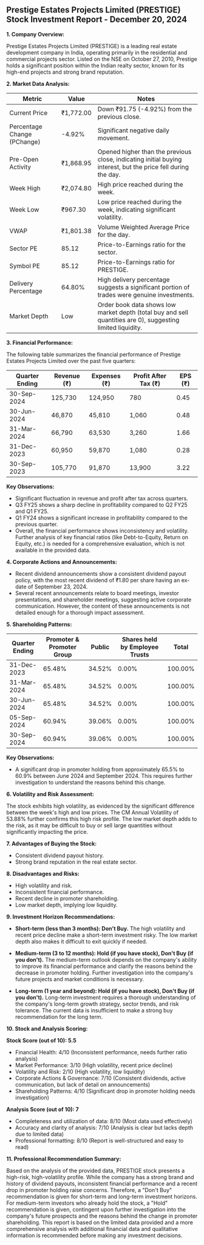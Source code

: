 ## Prestige Estates Projects Limited (PRESTIGE) Stock Investment Report - December 20, 2024

**1. Company Overview:**

Prestige Estates Projects Limited (PRESTIGE) is a leading real estate development company in India, operating primarily in the residential and commercial projects sector.  Listed on the NSE on October 27, 2010, Prestige holds a significant position within the Indian realty sector, known for its high-end projects and strong brand reputation.

**2. Market Data Analysis:**

| Metric                     | Value          | Notes                                                              |
|-----------------------------|-----------------|----------------------------------------------------------------------|
| Current Price               | ₹1,772.00       | Down ₹91.75 (-4.92%) from the previous close.                       |
| Percentage Change (PChange) | -4.92%          | Significant negative daily movement.                               |
| Pre-Open Activity          | ₹1,868.95       | Opened higher than the previous close, indicating initial buying interest, but the price fell during the day. |
| Week High                   | ₹2,074.80       | High price reached during the week.                               |
| Week Low                    | ₹967.30         | Low price reached during the week, indicating significant volatility.|
| VWAP                        | ₹1,801.38       | Volume Weighted Average Price for the day.                          |
| Sector PE                   | 85.12           | Price-to-Earnings ratio for the sector.                            |
| Symbol PE                   | 85.12           | Price-to-Earnings ratio for PRESTIGE.                             |
| Delivery Percentage         | 64.80%          | High delivery percentage suggests a significant portion of trades were genuine investments. |
| Market Depth                | Low              | Order book data shows low market depth (total buy and sell quantities are 0), suggesting limited liquidity.  |


**3. Financial Performance:**

The following table summarizes the financial performance of Prestige Estates Projects Limited over the past five quarters:

| Quarter Ending      | Revenue (₹)     | Expenses (₹)    | Profit After Tax (₹) | EPS (₹) |
|----------------------|-----------------|-----------------|-----------------------|---------|
| 30-Sep-2024          | 125,730         | 124,950         | 780                   | 0.45    |
| 30-Jun-2024          | 46,870          | 45,810          | 1,060                 | 0.48    |
| 31-Mar-2024          | 66,790          | 63,530          | 3,260                 | 1.66    |
| 31-Dec-2023          | 60,950          | 59,870          | 1,080                 | 0.28    |
| 30-Sep-2023          | 105,770         | 91,870          | 13,900                | 3.22    |


**Key Observations:**

* Significant fluctuation in revenue and profit after tax across quarters.
* Q3 FY25 shows a sharp decline in profitability compared to Q2 FY25 and Q1 FY25.
* Q1 FY24 shows a significant increase in profitability compared to the previous quarter.
* Overall, the financial performance shows inconsistency and volatility.  Further analysis of key financial ratios (like Debt-to-Equity, Return on Equity, etc.) is needed for a comprehensive evaluation, which is not available in the provided data.


**4. Corporate Actions and Announcements:**

* Recent dividend announcements show a consistent dividend payout policy, with the most recent dividend of ₹1.80 per share having an ex-date of September 23, 2024.
* Several recent announcements relate to board meetings, investor presentations, and shareholder meetings, suggesting active corporate communication.  However, the content of these announcements is not detailed enough for a thorough impact assessment.


**5. Shareholding Patterns:**

| Quarter Ending | Promoter & Promoter Group | Public | Shares held by Employee Trusts | Total |
|-----------------|---------------------------|--------|-------------------------------|-------|
| 31-Dec-2023     | 65.48%                     | 34.52% | 0.00%                         | 100.00%|
| 31-Mar-2024     | 65.48%                     | 34.52% | 0.00%                         | 100.00%|
| 30-Jun-2024     | 65.48%                     | 34.52% | 0.00%                         | 100.00%|
| 05-Sep-2024     | 60.94%                     | 39.06% | 0.00%                         | 100.00%|
| 30-Sep-2024     | 60.94%                     | 39.06% | 0.00%                         | 100.00%|

**Key Observations:**

* A significant drop in promoter holding from approximately 65.5% to 60.9% between June 2024 and September 2024. This requires further investigation to understand the reasons behind this change.


**6. Volatility and Risk Assessment:**

The stock exhibits high volatility, as evidenced by the significant difference between the week's high and low prices. The CM Annual Volatility of 53.88% further confirms this high risk profile.  The low market depth adds to the risk, as it may be difficult to buy or sell large quantities without significantly impacting the price.


**7. Advantages of Buying the Stock:**

* Consistent dividend payout history.
* Strong brand reputation in the real estate sector.


**8. Disadvantages and Risks:**

* High volatility and risk.
* Inconsistent financial performance.
* Recent decline in promoter shareholding.
* Low market depth, implying low liquidity.


**9. Investment Horizon Recommendations:**

* **Short-term (less than 3 months): Don't Buy.** The high volatility and recent price decline make a short-term investment risky.  The low market depth also makes it difficult to exit quickly if needed.

* **Medium-term (3 to 12 months): Hold (if you have stock), Don't Buy (if you don't).**  The medium-term outlook depends on the company's ability to improve its financial performance and clarify the reasons behind the decrease in promoter holding.  Further investigation into the company's future projects and market conditions is necessary.

* **Long-term (1 year and beyond): Hold (if you have stock), Don't Buy (if you don't).**  Long-term investment requires a thorough understanding of the company's long-term growth strategy, sector trends, and risk tolerance.  The current data is insufficient to make a strong buy recommendation for the long term.


**10. Stock and Analysis Scoring:**

**Stock Score (out of 10): 5.5**

* Financial Health: 4/10 (Inconsistent performance, needs further ratio analysis)
* Market Performance: 3/10 (High volatility, recent price decline)
* Volatility and Risk: 2/10 (High volatility, low liquidity)
* Corporate Actions & Governance: 7/10 (Consistent dividends, active communication, but lack of detail on announcements)
* Shareholding Patterns: 4/10 (Significant drop in promoter holding needs investigation)

**Analysis Score (out of 10): 7**

* Completeness and utilization of data: 8/10 (Most data used effectively)
* Accuracy and clarity of analysis: 7/10 (Analysis is clear but lacks depth due to limited data)
* Professional formatting: 8/10 (Report is well-structured and easy to read)


**11. Professional Recommendation Summary:**

Based on the analysis of the provided data, PRESTIGE stock presents a high-risk, high-volatility profile.  While the company has a strong brand and history of dividend payouts, inconsistent financial performance and a recent drop in promoter holding raise concerns.  Therefore, a "Don't Buy" recommendation is given for short-term and long-term investment horizons.  For medium-term investors who already hold the stock, a "Hold" recommendation is given, contingent upon further investigation into the company's future prospects and the reasons behind the change in promoter shareholding.  This report is based on the limited data provided and a more comprehensive analysis with additional financial data and qualitative information is recommended before making any investment decisions.
